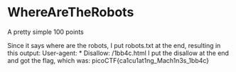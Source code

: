 # WhereAreTheRobots
A pretty simple 100 points

Since it says where are  the robots, I put robots.txt at the end, resulting in this output: User-agent: *
Disallow: /1bb4c.html
I put the disallow at the end and got the flag, which was: picoCTF{ca1cu1at1ng_Mach1n3s_1bb4c}
